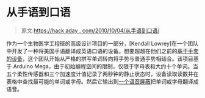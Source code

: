 # 从手语到口语

> 原文:[https://hack aday . com/2010/10/04/从手语到口语/](https://hackaday.com/2010/10/04/from-sign-language-to-spoken-language/)

作为一个生物医学工程班的高级设计项目的一部分，[Kendall Lowrey]在一个团队中开发了一种将美国手语翻译成英语口语的设备。想要超越在他们之前的[基于手套的设备](http://hackaday.com/2010/05/10/more-glove-based-interfaces/)，这个团队开始从严格的拼写单词转向将手势与普通手势相结合。该项目基于 Arduino Mega，由于初始编程空间的限制，仅限于字母表和大约十个单词。当五个柔性传感器和三个加速度计值记录了两秒钟的静止状态时，设备读取读数并在表格中查找最可能的单词或字母。然后它输出到[一个语音屏蔽](http://www.sparkfun.com/commerce/product_info.php?products_id=9799)把单词或字母翻译成语音。
